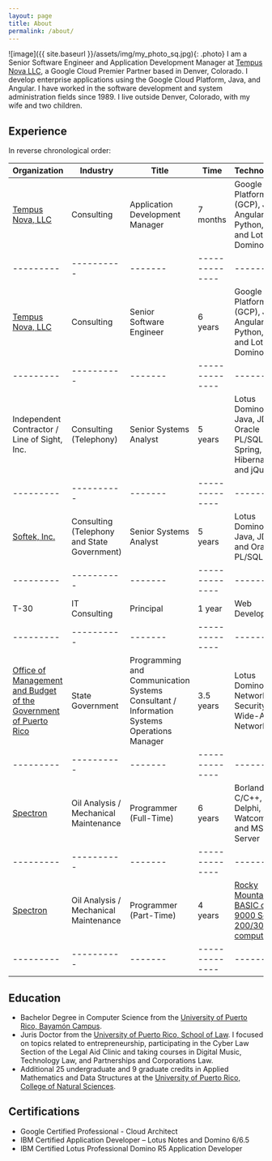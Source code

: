 ```yaml
---
layout: page
title: About
permalink: /about/
---
```

<style type="text/css"> .photo { border-radius: 50%; float: right; filter: grayscale(100%); margin-left: 30px; margin-top: 0} .photo:hover { filter: grayscale(0); } </style>
![image]({{ site.baseurl }}/assets/img/my_photo_sq.jpg){: .photo}
I am a Senior Software Engineer and Application Development Manager at [Tempus Nova LLC](http://tempusnova.com), a Google Cloud Premier Partner based in Denver, Colorado. I develop enterprise applications using the Google Cloud Platform, Java, and Angular. I have worked in the software development and system administration fields since 1989. I live outside Denver, Colorado, with my wife and two children. 

## Experience

In reverse chronological order:

| Organization | Industry | Title | Time | Technologies |
|---------|----------|-------|--------------|-------|
| [Tempus Nova, LLC](https://tempusnova.com) | Consulting | Application Development Manager | 7 months | Google Cloud Platform (GCP), Java, Angular, Python, Go, and Lotus Domino |
|---------|----------|-------|--------------|-------|
| [Tempus Nova, LLC](https://tempusnova.com) | Consulting | Senior Software Engineer | 6 years | Google Cloud Platform (GCP), Java, Angular, Python, Go, and Lotus Domino |
|---------|----------|-------|--------------|-------|
| Independent Contractor / Line of Sight, Inc. | Consulting (Telephony) | Senior Systems Analyst | 5 years | Lotus Domino, Java, JDBC, Oracle PL/SQL, Spring, Hibernate, and jQuery |
|---------|----------|-------|--------------|-------|
| [Softek, Inc.](https://softekpr.com/en/new-home-en/) | Consulting (Telephony and State Government) | Senior Systems Analyst | 5 years | Lotus Domino, Java, JDBC, and Oracle PL/SQL | 
|---------|----------|-------|--------------|-------|
| T-30 | IT Consulting | Principal | 1 year | Web Development | 
|---------|----------|-------|--------------|-------|
| [Office of Management and Budget of the Government of Puerto Rico](http://www.ogp.pr.gov) | State Government | Programming and Communication Systems Consultant / Information Systems Operations Manager | 3.5 years | Lotus Domino, Network Security, Wide-Area Networks |
|---------|----------|-------|--------------|-------|
| [Spectron](http://www.spectron-msim.com)|Oil Analysis / Mechanical Maintenance|Programmer (Full-Time)|6 years|Borland C/C++, Delphi, Watcom SQL, and MS SQL Server |
|---------|----------|-------|--------------|-------|
| [Spectron](http://www.spectron-msim.com)|Oil Analysis / Mechanical Maintenance|Programmer (Part-Time)|4 years|[Rocky Mountain BASIC on HP 9000 Series 200/300 computers](http://hpmemoryproject.org/technics/bench/3048/config_soft_01.htm) |
|---------|----------|-------|--------------|-------|

## Education

* Bachelor Degree in Computer Science from the [University of Puerto Rico, Bayamón Campus](https://www.uprb.edu).
* Juris Doctor from the [University of Puerto Rico, School of Law](http://derecho.uprrp.edu). I focused on topics related to entrepreneurship, participating in the Cyber Law Section of the Legal Aid Clinic and taking courses in Digital Music, Technology Law, and Partnerships and Corporations Law. 
* Additional 25 undergraduate and 9 graduate credits in Applied Mathematics and Data Structures at the [University of Puerto Rico, College of Natural Sciences](https://math.uprrp.edu).

## Certifications

* Google Certified Professional - Cloud Architect
* IBM Certified Application Developer – Lotus Notes and Domino 6/6.5
* IBM Certified Lotus Professional Domino R5 Application Developer
